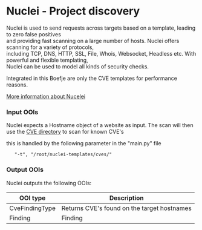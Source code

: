 # Nuclei - Project discovery

Nuclei is used to send requests across targets based on a template, leading to zero false positives  
and providing fast scanning on a large number of hosts. Nuclei offers scanning for a variety of protocols,   
including TCP, DNS, HTTP, SSL, File, Whois, Websocket, Headless etc. With powerful and flexible templating,   
Nuclei can be used to model all kinds of security checks.  

Integrated in this Boefje are only the CVE templates for performance reasons.

[More information about Nucelei](https://github.com/projectdiscovery/nuclei)

### Input OOIs

Nuclei expects a Hostname object of a website as input. The scan will then use the [CVE directory](https://github.com/projectdiscovery/nuclei-templates/tree/main/cves)
to scan for known CVE's

this is handled by the following parameter in the "main.py" file

```
   "-t", "/root/nuclei-templates/cves/"
```

### Output OOIs

Nuclei outputs the following OOIs:

|OOI type|Description|
|---|---|
|CveFindingType|Returns CVE's found on the target hostnames|
|Finding|Finding|
